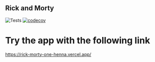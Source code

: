 ## Rick and Morty

![Tests](https://github.com/abrahamgr/web-app-learning/actions/workflows/test-coverage.yml/badge.svg)
[![codecov](https://codecov.io/github/Diegogtz03/HTML-class-exercises/graph/badge.svg?token=9DGZHIN037)](https://codecov.io/github/Diegogtz03/HTML-class-exercises)


# Try the app with the following link
https://rick-morty-one-henna.vercel.app/
